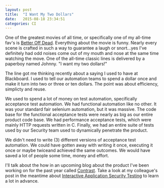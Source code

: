 ```yaml
---
layout: post
title:  "I Want My Two Dollars"
date:   2015-08-18 23:34:51
categories: CI
---
```

One of the greatest movies of all time, or specifically one of my all-time fav's is [Better Off Dead](http://www.imdb.com/title/tt0088794/). Everything about the movie is funny. Nearly every scene is crafted in such a way to guarantee a laugh or snort...yes I've definitely had odd noises come out of my mouth and nose at the same time watching the move. One of the all-time classic lines is delivered by a paperboy named Johnny. "I want my two dollars!"

The line got me thinking recently about a saying I used to have at Blackboard. I used to tell our automation teams to spend a dollar once and make it turn into two or three or ten dollars. The point was about efficiency, simplicty and reuse.

We used to spend a lot of money on test automation, specifically acceptance test automation. We had functional automation like no other. It was your standard fair selenium automation, but it was massive. The code base for the functional acceptance tests were nearly as big as our entire product code base. We had performance acceptance tests, which were mainly HTTP requests written in C. Finally, we had an entire suite of tests used by our Security team used to dynamically penetrate the product.

We didn't need to write (3) different versions of acceptance test automation. We could have gotten away with writing it once, executing it once or maybe twiceand achieved the same outcomes. We would have saved a lot of people some time, money and effort. 

I'll talk about the how in an upcoming blog about the product I've been working on for the past year called [Contrast](http://www.contrastsecurity.com/). Take a look at my colleague's post in the meantime about [Interactive Application Security Testing](http://www.contrastsecurity.com/security-influencers/9-reasons-why-interactive-tools-are-better-than-static-or-dynamic-tools-regarding-application-security) to learn a lot in advance.
